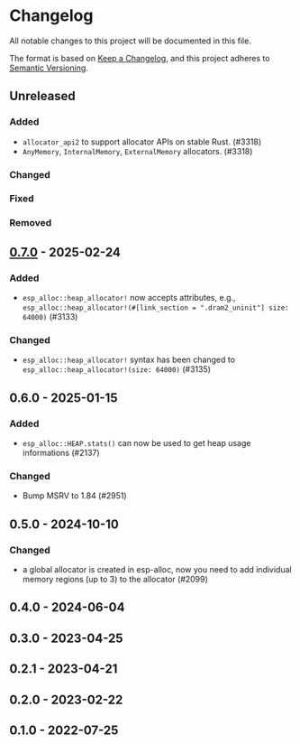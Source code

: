 # Changelog

All notable changes to this project will be documented in this file.

The format is based on [Keep a Changelog](https://keepachangelog.com/en/1.0.0/),
and this project adheres to [Semantic Versioning](https://semver.org/spec/v2.0.0.html).

## Unreleased

### Added

- `allocator_api2` to support allocator APIs on stable Rust. (#3318)
- `AnyMemory`, `InternalMemory`, `ExternalMemory` allocators. (#3318)

### Changed

### Fixed

### Removed

## [0.7.0] - 2025-02-24

### Added

- `esp_alloc::heap_allocator!` now accepts attributes, e.g., `esp_alloc::heap_allocator!(#[link_section = ".dram2_uninit"] size: 64000)` (#3133)

### Changed

- `esp_alloc::heap_allocator!` syntax has been changed to `esp_alloc::heap_allocator!(size: 64000)` (#3135)

## 0.6.0 - 2025-01-15

### Added

- `esp_alloc::HEAP.stats()` can now be used to get heap usage informations (#2137)

### Changed

- Bump MSRV to 1.84 (#2951)

## 0.5.0 - 2024-10-10

### Changed

- a global allocator is created in esp-alloc, now you need to add individual memory regions (up to 3) to the allocator (#2099)

## 0.4.0 - 2024-06-04

## 0.3.0 - 2023-04-25

## 0.2.1 - 2023-04-21

## 0.2.0 - 2023-02-22

## 0.1.0 - 2022-07-25

[0.7.0]: https://github.com/esp-rs/esp-hal/releases/tag/esp-alloc-v0.7.0
